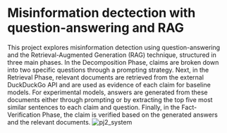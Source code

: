 # Misinformation dectection with question-answering and RAG

This project explores misinformation detection using question-answering and the Retrieval-Augmented Generation (RAG) technique, structured in three main phases. In the Decomposition Phase, claims are broken down into two specific questions through a prompting strategy. Next, in the Retrieval Phase, relevant documents are retrieved from the external DuckDuckGo API and are used as evidence of each claim for baseline models. For experimental models, answers are generated from these documents either through prompting or by extracting the top five most similar sentences to each claim and question. Finally, in the Fact-Verification Phase, the claim is verified based on the generated answers and the relevant documents.
![pj2_system](https://github.com/user-attachments/assets/78a2bca8-0f78-4f27-9470-fc4a2414b698)
